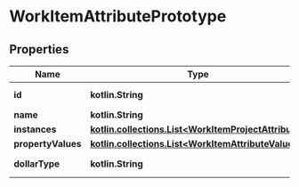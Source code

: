 
# WorkItemAttributePrototype

## Properties
Name | Type | Description | Notes
------------ | ------------- | ------------- | -------------
**id** | **kotlin.String** |  |  [optional] [readonly]
**name** | **kotlin.String** |  |  [optional]
**instances** | [**kotlin.collections.List&lt;WorkItemProjectAttribute&gt;**](WorkItemProjectAttribute.md) |  |  [optional]
**propertyValues** | [**kotlin.collections.List&lt;WorkItemAttributeValue&gt;**](WorkItemAttributeValue.md) |  |  [optional]
**dollarType** | **kotlin.String** |  |  [optional] [readonly]



